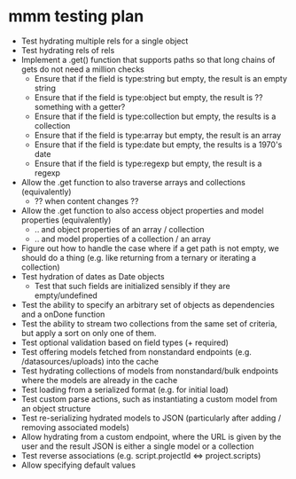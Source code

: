 # mmm testing plan

- Test hydrating multiple rels for a single object
- Test hydrating rels of rels
- Implement a .get() function that supports paths so that long chains of gets do not need a million checks
  - Ensure that if the field is type:string but empty, the result is an empty string
  - Ensure that if the field is type:object but empty, the result is ?? something with a getter?
  - Ensure that if the field is type:collection but empty, the results is a collection
  - Ensure that if the field is type:array but empty, the result is an array
  - Ensure that if the field is type:date but empty, the results is a 1970's date
  - Ensure that if the field is type:regexp but empty, the result is a regexp
- Allow the .get function to also traverse arrays and collections (equivalently)
  - ?? when content changes ??
- Allow the .get function to also access object properties and model properties (equivalently)
  - .. and object properties of an array / collection
  - .. and model properties of a collection / an array
- Figure out how to handle the case where if a get path is not empty, we should do a thing (e.g. like returning from a ternary or iterating a collection)
- Test hydration of dates as Date objects
  - Test that such fields are initialized sensibly if they are empty/undefined
- Test the ability to specify an arbitrary set of objects as dependencies and a onDone function
- Test the ability to stream two collections from the same set of criteria, but apply a sort on only one of them.
- Test optional validation based on field types (+ required)
- Test offering models fetched from nonstandard endpoints (e.g. /datasources/uploads) into the cache
- Test hydrating collections of models from nonstandard/bulk endpoints where the models are already in the cache
- Test loading from a serialized format (e.g. for initial load)
- Test custom parse actions, such as instantiating a custom model from an object structure
- Test re-serializing hydrated models to JSON (particularly after adding / removing associated models)
- Allow hydrating from a custom endpoint, where the URL is given by the user and the result JSON is either a single model or a collection
- Test reverse associations (e.g. script.projectId <=> project.scripts)
- Allow specifying default values
